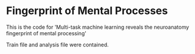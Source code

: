# Fingerprint of Mental Processes
This is the code for 'Multi-task machine learning reveals the neuroanatomy fingerprint of mental processing'

Train file and analysis file were contained.
